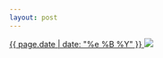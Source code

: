 ```yaml
---
layout: post
---
```


<p>
  <a href="/159">
    <time>{{ page.date | date: "%e %B %Y" }}</time>
    <img src="{{ site.assets_url }}/159.jpg">
  </a>
  
</p>
